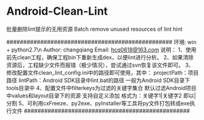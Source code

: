 Android-Clean-Lint
==================

批量删除lint提示的无用资源 Batch remove unused resources of  lint hint 


#################################################
环境: win + python2.7\n
Author: changqiang
Email: hcq0618@163.com
说明：
1、使用前先clean工程，确保工程bin下重新生成dex，以便lint进行分析。
2、如果清除资源后，工程缺少文件而报错（极少情况），尝试通过svn恢复该文件即可。 3、修改配置文件clean_lint_config.ini中的路径即可使用，其中：
projectPath：项目路径
lintPath：Android SDK目录中lint.bat的路径 一般为Android SDK目录下tools目录中
4、配置文件中filterkeys为过滤的关键字集合 默认过滤Android项目中values和layout目录下的资源
支持自定义添加 格式为：关键字1|关键字2 即以|分割
5、可利用cxFreeze、py2exe、pyInstaller等工具将py文件打包转成exe执行文件
#################################################

